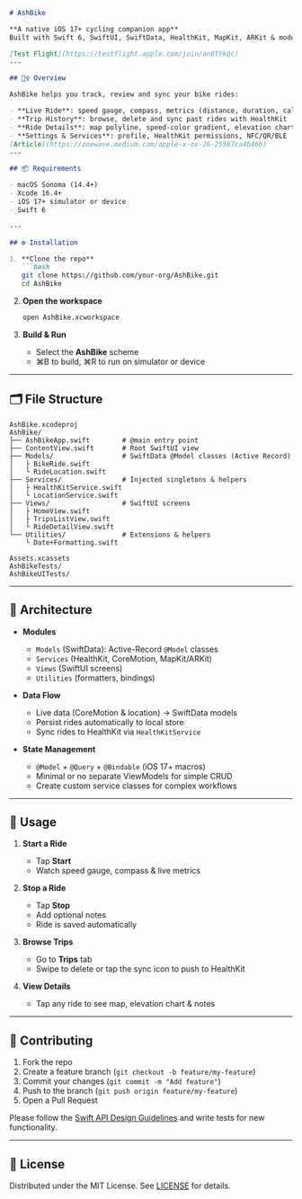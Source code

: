 ````markdown
# AshBike

**A native iOS 17+ cycling companion app**
Built with Swift 6, SwiftUI, SwiftData, HealthKit, MapKit, ARKit & modern Apple frameworks.

[Test Flight](https://testflight.apple.com/join/an8TYkQc)
---

## 🚴‍♀️ Overview

AshBike helps you track, review and sync your bike rides:

- **Live Ride**: speed gauge, compass, metrics (distance, duration, calories, heart rate)
- **Trip History**: browse, delete and sync past rides with HealthKit
- **Ride Details**: map polyline, speed-color gradient, elevation chart, notes
- **Settings & Services**: profile, HealthKit permissions, NFC/QR/BLE
[Article](https://zoewave.medium.com/apple-x-os-26-25587ca4b46b)
---

## 📦 Requirements

- macOS Sonoma (14.4+)
- Xcode 16.4+
- iOS 17+ simulator or device
- Swift 6

---

## ⚙️ Installation

1. **Clone the repo**
   ```bash
   git clone https://github.com/your-org/AshBike.git
   cd AshBike
````

2. **Open the workspace**

   ```bash
   open AshBike.xcworkspace
   ```

3. **Build & Run**

   * Select the **AshBike** scheme
   * ⌘B to build, ⌘R to run on simulator or device

---

## 🗂️ File Structure

```
AshBike.xcodeproj
AshBike/
├── AshBikeApp.swift        # @main entry point
├── ContentView.swift       # Root SwiftUI view
├── Models/                 # SwiftData @Model classes (Active Record)
│   ├ BikeRide.swift
│   └ RideLocation.swift
├── Services/               # Injected singletons & helpers
│   ├ HealthKitService.swift
│   └ LocationService.swift
├── Views/                  # SwiftUI screens
│   ├ HomeView.swift
│   ├ TripsListView.swift
│   └ RideDetailView.swift
└── Utilities/              # Extensions & helpers
    └ Date+Formatting.swift

Assets.xcassets
AshBikeTests/
AshBikeUITests/
```

---

## 🔧 Architecture

* **Modules**

  * `Models` (SwiftData): Active-Record `@Model` classes
  * `Services` (HealthKit, CoreMotion, MapKit/ARKit)
  * `Views` (SwiftUI screens)
  * `Utilities` (formatters, bindings)

* **Data Flow**

  * Live data (CoreMotion & location) → SwiftData models
  * Persist rides automatically to local store
  * Sync rides to HealthKit via `HealthKitService`

* **State Management**

  * `@Model` + `@Query` + `@Bindable` (iOS 17+ macros)
  * Minimal or no separate ViewModels for simple CRUD
  * Create custom service classes for complex workflows

---

## 🚀 Usage

1. **Start a Ride**

   * Tap **Start**
   * Watch speed gauge, compass & live metrics
2. **Stop a Ride**

   * Tap **Stop**
   * Add optional notes
   * Ride is saved automatically
3. **Browse Trips**

   * Go to **Trips** tab
   * Swipe to delete or tap the sync icon to push to HealthKit
4. **View Details**

   * Tap any ride to see map, elevation chart & notes

---

## 🤝 Contributing

1. Fork the repo
2. Create a feature branch (`git checkout -b feature/my-feature`)
3. Commit your changes (`git commit -m "Add feature"`)
4. Push to the branch (`git push origin feature/my-feature`)
5. Open a Pull Request

Please follow the [Swift API Design Guidelines](https://swift.org/documentation/api-design-guidelines/) and write tests for new functionality.

---

## 📄 License

Distributed under the MIT License. See [LICENSE](LICENSE) for details.
